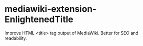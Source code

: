 # mediawiki-extension-EnlightenedTitle
Improve HTML &lt;title> tag output of MediaWiki. Better for SEO and readability.
